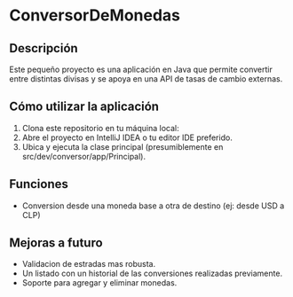 # ConversorDeMonedas

## Descripción

Este pequeño proyecto es una aplicación en Java que permite convertir entre distintas divisas y se apoya en una API de tasas de cambio externas.

## Cómo utilizar la aplicación

1. Clona este repositorio en tu máquina local:
2. Abre el proyecto en IntelliJ IDEA o tu editor IDE preferido.
3. Ubica y ejecuta la clase principal (presumiblemente en src/dev/conversor/app/Principal).

## Funciones

- Conversion desde una moneda base a otra de destino (ej: desde USD a CLP)

## Mejoras a futuro

- Validacion de estradas mas robusta.
- Un listado con un historial de las conversiones realizadas previamente.
- Soporte para agregar y eliminar monedas.